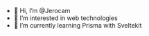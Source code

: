 - 👋 Hi, I’m @Jerocam
- 👀 I’m interested in web technologies
- 🌱 I’m currently learning Prisma with Sveltekit
<!---
Jerocam/Jerocam is a ✨ special ✨ repository because its `README.md` (this file) appears on your GitHub profile.
You can click the Preview link to take a look at your changes.
--->
